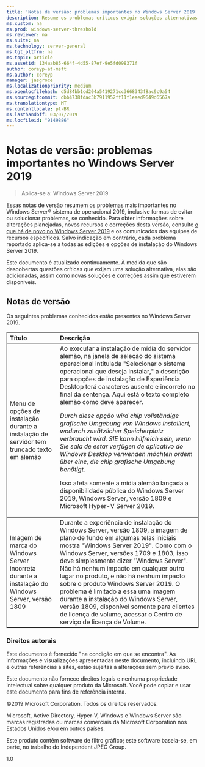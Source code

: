 ```yaml
---
title: 'Notas de versão: problemas importantes no Windows Server 2019'
description: Resume os problemas críticos exigir soluções alternativas para evitar falhas, deslocado, instalação falha e perda de dados
ms.custom: na
ms.prod: windows-server-threshold
ms.reviewer: na
ms.suite: na
ms.technology: server-general
ms.tgt_pltfrm: na
ms.topic: article
ms.assetid: 134aab85-664f-4d55-87ef-9e5fd098371f
author: coreyp-at-msft
ms.author: coreyp
manager: jasgroce
ms.localizationpriority: medium
ms.openlocfilehash: d5d84bb1cd204a5419271cc3668343f8ac9c9a54
ms.sourcegitcommit: dbb4738fdac3b7911952ff11f1eaed9649d6567a
ms.translationtype: MT
ms.contentlocale: pt-BR
ms.lasthandoff: 03/07/2019
ms.locfileid: "9149886"
---
```

# Notas de versão: problemas importantes no Windows Server 2019

>Aplica-se a: Windows Server 2019

Essas notas de versão resumem os problemas mais importantes no Windows Server&reg; sistema de operacional 2019, inclusive formas de evitar ou solucionar problemas, se conhecido. Para obter informações sobre alterações planejadas, novos recursos e correções desta versão, consulte [o que há de novo no Windows Server 2019](whats-new-19.md) e os comunicados das equipes de recursos específicos. Salvo indicação em contrário, cada problema reportado aplica-se a todas as edições e opções de instalação do Windows Server 2019.  

Este documento é atualizado continuamente. À medida que são descobertas questões críticas que exijam uma solução alternativa, elas são adicionadas, assim como novas soluções e correções assim que estiverem disponíveis.  
  
## Notas de versão
Os seguintes problemas conhecidos estão presentes no Windows Server 2019. 
<table border="1" rules="rows">
  <thead align="left" valign="middle">
    <tr>
      <th>Título</th>
      <th>Descrição</th>
    </tr>
  </thead>
  <tbody align="left" valign="middle">
    <tr>
      <td>Menu de opções de instalação durante a instalação de servidor tem truncado texto em alemão</td>
      <td>Ao executar a instalação de mídia do servidor alemão, na janela de seleção do sistema operacional intitulada "Selecionar o sistema operacional que deseja instalar," a descrição para opções de instalação de Experiência Desktop terá caracteres ausente e incorreto no final da sentença. Aqui está o texto completo alemão como deve aparecer.  
      <br/>
      <p><i>Durch diese opção wird chip vollständige grafische Umgebung von Windows installiert, wodurch zusätzlicher Speicherplatz verbraucht wird. SIE kann hilfreich sein, wenn Sie sala de estar verfügen de aplicativo do Windows Desktop verwenden möchten ordem über eine, die chip grafische Umgebung benötigt.</i> </p>
      <p>Isso afeta somente a mídia alemão lançada a disponibilidade pública do Windows Server 2019, Windows Server, versão 1809 e Microsoft Hyper-V Server 2019.</p></td>
    </tr>
    <tr>
      <td>Imagem de marca do Windows Server incorreta durante a instalação do Windows Server, versão 1809  </td>
      <td>Durante a experiência de instalação do Windows Server, versão 1809, a imagem de plano de fundo em algumas telas iniciais mostra "Windows Server 2019".  Como com o Windows Server, versões 1709 e 1803, isso deve simplesmente dizer "Windows Server".  Não há nenhum impacto em qualquer outro lugar no produto, e não há nenhum impacto sobre o produto Windows Server 2019.  O problema é limitado a essa uma imagem durante a instalação do Windows Server, versão 1809, disponível somente para clientes de licença de volume, acessar o Centro de serviço de licença de Volume.  
      </td>
    </tr>
  </tbody>
</table>


### Direitos autorais  
Este documento é fornecido "na condição em que se encontra". As informações e visualizações apresentadas neste documento, incluindo URL e outras referências a sites, estão sujeitas a alterações sem prévio aviso.  

Este documento não fornece direitos legais e nenhuma propriedade intelectual sobre qualquer produto da Microsoft. Você pode copiar e usar este documento para fins de referência interna.  

&copy;2019 Microsoft Corporation. Todos os direitos reservados.  

Microsoft, Active Directory, Hyper-V, Windows e Windows Server são marcas registradas ou marcas comerciais da Microsoft Corporation nos Estados Unidos e/ou em outros países.  

Este produto contém software de filtro gráfico; este software baseia-se, em parte, no trabalho do Independent JPEG Group.  


1.0  
